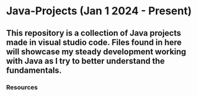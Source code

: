 # Java-Projects (Jan 1 2024 - Present)

This repository is a collection of Java projects made in visual studio code.
Files found in here will showcase my steady development working with Java as I try to better understand the fundamentals.
----------------------------------------------------------------------------------------------------------------------------------

### Resources
